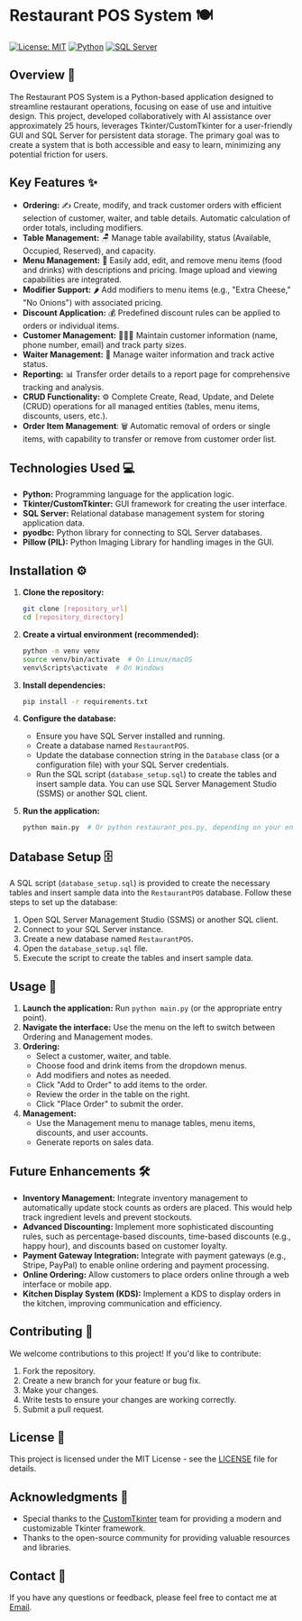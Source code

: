 # Restaurant POS System 🍽️

[![License: MIT](https://img.shields.io/badge/License-MIT-yellow.svg)](https://opensource.org/licenses/MIT)
[![Python](https://img.shields.io/badge/Python-3.x-blue)](https://www.python.org/)
[![SQL Server](https://img.shields.io/badge/SQL%20Server-2017+-red)](https://www.microsoft.com/en-us/sql-server/sql-server-downloads)

## Overview 📝

The Restaurant POS System is a Python-based application designed to streamline restaurant operations, focusing on ease of use and intuitive design. This project, developed collaboratively with AI assistance over approximately 25 hours, leverages Tkinter/CustomTkinter for a user-friendly GUI and SQL Server for persistent data storage. The primary goal was to create a system that is both accessible and easy to learn, minimizing any potential friction for users.

## Key Features ✨

*   **Ordering:** ✍️ Create, modify, and track customer orders with efficient selection of customer, waiter, and table details. Automatic calculation of order totals, including modifiers.
*   **Table Management:** 🪑 Manage table availability, status (Available, Occupied, Reserved), and capacity.
*   **Menu Management:** 🍔 Easily add, edit, and remove menu items (food and drinks) with descriptions and pricing. Image upload and viewing capabilities are integrated.
*   **Modifier Support:** 🌶️ Add modifiers to menu items (e.g., "Extra Cheese," "No Onions") with associated pricing.
*   **Discount Application:** 💰 Predefined discount rules can be applied to orders or individual items.
*   **Customer Management:** 🧑‍🤝‍🧑 Maintain customer information (name, phone number, email) and track party sizes.
*   **Waiter Management:** 🤵 Manage waiter information and track active status.
*   **Reporting:** 📊 Transfer order details to a report page for comprehensive tracking and analysis.
*   **CRUD Functionality:** ⚙️ Complete Create, Read, Update, and Delete (CRUD) operations for all managed entities (tables, menu items, discounts, users, etc.).
*   **Order Item Management**: 🗑️ Automatic removal of orders or single items, with capability to transfer or remove from customer order list.

## Technologies Used 💻

*   **Python:** Programming language for the application logic.
*   **Tkinter/CustomTkinter:** GUI framework for creating the user interface.
*   **SQL Server:** Relational database management system for storing application data.
*   **pyodbc:** Python library for connecting to SQL Server databases.
*   **Pillow (PIL):** Python Imaging Library for handling images in the GUI.

## Installation ⚙️

1.  **Clone the repository:**

    ```bash
    git clone [repository_url]
    cd [repository_directory]
    ```

2.  **Create a virtual environment (recommended):**

    ```bash
    python -m venv venv
    source venv/bin/activate  # On Linux/macOS
    venv\Scripts\activate  # On Windows
    ```

3.  **Install dependencies:**

    ```bash
    pip install -r requirements.txt
    ```

4.  **Configure the database:**
    *   Ensure you have SQL Server installed and running.
    *   Create a database named `RestaurantPOS`.
    *   Update the database connection string in the `Database` class (or a configuration file) with your SQL Server credentials.
    *   Run the SQL script (`database_setup.sql`) to create the tables and insert sample data.  You can use SQL Server Management Studio (SSMS) or another SQL client.

5.  **Run the application:**

    ```bash
    python main.py  # Or python restaurant_pos.py, depending on your entry point
    ```

## Database Setup 🗄️

A SQL script (`database_setup.sql`) is provided to create the necessary tables and insert sample data into the `RestaurantPOS` database. Follow these steps to set up the database:

1.  Open SQL Server Management Studio (SSMS) or another SQL client.
2.  Connect to your SQL Server instance.
3.  Create a new database named `RestaurantPOS`.
4.  Open the `database_setup.sql` file.
5.  Execute the script to create the tables and insert sample data.

## Usage 🚀

1.  **Launch the application:** Run `python main.py` (or the appropriate entry point).
2.  **Navigate the interface:** Use the menu on the left to switch between Ordering and Management modes.
3.  **Ordering:**
    *   Select a customer, waiter, and table.
    *   Choose food and drink items from the dropdown menus.
    *   Add modifiers and notes as needed.
    *   Click "Add to Order" to add items to the order.
    *   Review the order in the table on the right.
    *   Click "Place Order" to submit the order.
4.  **Management:**
    *   Use the Management menu to manage tables, menu items, discounts, and user accounts.
    *   Generate reports on sales data.

## Future Enhancements 🛠️

*   **Inventory Management:** Integrate inventory management to automatically update stock counts as orders are placed. This would help track ingredient levels and prevent stockouts.
*   **Advanced Discounting:** Implement more sophisticated discounting rules, such as percentage-based discounts, time-based discounts (e.g., happy hour), and discounts based on customer loyalty.
*   **Payment Gateway Integration:** Integrate with payment gateways (e.g., Stripe, PayPal) to enable online ordering and payment processing.
*   **Online Ordering:** Allow customers to place orders online through a web interface or mobile app.
*   **Kitchen Display System (KDS):** Implement a KDS to display orders in the kitchen, improving communication and efficiency.

## Contributing 🤝

We welcome contributions to this project! If you'd like to contribute:

1.  Fork the repository.
2.  Create a new branch for your feature or bug fix.
3.  Make your changes.
4.  Write tests to ensure your changes are working correctly.
5.  Submit a pull request.

## License 📜

This project is licensed under the MIT License - see the [LICENSE](LICENSE) file for details.

## Acknowledgments 🙏

*   Special thanks to the [CustomTkinter](https://github.com/TomSchimansky/CustomTkinter) team for providing a modern and customizable Tkinter framework.
*   Thanks to the open-source community for providing valuable resources and libraries.

## Contact 📧

If you have any questions or feedback, please feel free to contact me at [Email](yasin.shamsedini@gmail.com).
